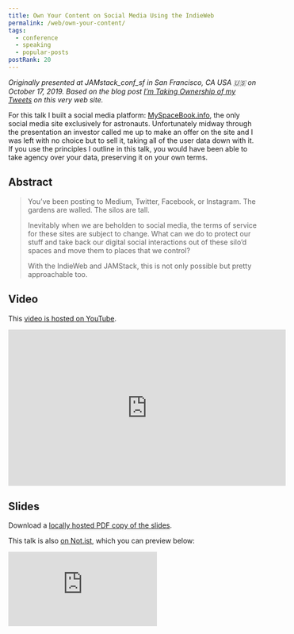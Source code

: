 ```yaml
---
title: Own Your Content on Social Media Using the IndieWeb
permalink: /web/own-your-content/
tags:
  - conference
  - speaking
  - popular-posts
postRank: 20
---
```


_Originally presented at JAMstack_conf_sf in San Francisco, CA USA 🇺🇸 on October 17, 2019. Based on the blog post [I’m Taking Ownership of my Tweets](/web/own-my-tweets/) on this very web site._

For this talk I built a social media platform: [MySpaceBook.info](https://myspacebook.info/), the only social media site exclusively for astronauts. Unfortunately midway through the presentation an investor called me up to make an offer on the site and I was left with no choice but to sell it, taking all of the user data down with it. If you use the principles I outline in this talk, you would have been able to take agency over your data, preserving it on your own terms.

## Abstract

> You’ve been posting to Medium, Twitter, Facebook, or Instagram. The gardens are walled. The silos are tall.
> 
> Inevitably when we are beholden to social media, the terms of service for these sites are subject to change. What can we do to protect our stuff and take back our digital social interactions out of these silo’d spaces and move them to places that we control?
> 
> With the IndieWeb and JAMStack, this is not only possible but pretty approachable too.

## Video

This [video is hosted on YouTube](https://www.youtube.com/watch?v=X3SrZuH00GQ).

<div class="fullwidth"><div class="fluid-width-video-wrapper"><iframe width="560" height="315" src="https://www.youtube.com/embed/X3SrZuH00GQ" frameborder="0" allow="accelerometer; autoplay; encrypted-media; gyroscope; picture-in-picture" allowfullscreen></iframe></div></div>

## Slides

Download a [locally hosted PDF copy of the slides](/presentations/2019-own-your-data.pdf).

This talk is also [on Not.ist](https://noti.st/zachleat/Uo8jkv/own-your-content-on-social-media-with-the-indie-web), which you can preview below:

<div class="fullwidth"><div class="fluid-width-video-wrapper"><iframe src="https://noti.st/zachleat/Uo8jkv/embed" frameborder="0" allowfullscreen></iframe></div></div>

